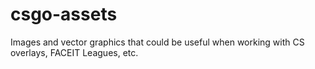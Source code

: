 # csgo-assets
Images and vector graphics that could be useful when working with CS overlays, FACEIT Leagues, etc.
